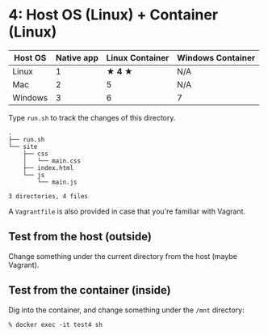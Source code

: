 # 4: Host OS (Linux) + Container (Linux)

| Host OS | Native app | Linux Container | Windows Container |
|---------|------------|-----------------|-------------------|
| Linux   | 1          | **★ 4 ★**       | N/A               |
| Mac     | 2          | 5               | N/A               |
| Windows | 3          | 6               | 7                 |


Type `run.sh` to track the changes of this directory.

```
.
├── run.sh
└── site
    ├── css
    │   └── main.css
    ├── index.html
    └── js
        └── main.js

3 directories, 4 files
```

A `Vagrantfile` is also provided in case that you're familiar with Vagrant.


## Test from the host (outside)

Change something under the current directory from the host (maybe Vagrant).


## Test from the container (inside)

Dig into the container, and change something under the `/mnt` directory:

```
% docker exec -it test4 sh
```